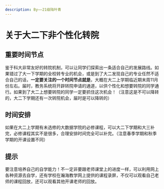 ```yaml
---
description: By——21级陆叶青
---
```


# 关于大二下非个性化转院

## 重要时间节点

鉴于科大非常友好的转院机制，可以让同学们探索出一条适合自己的发展路线。如果错过了大一下学期的全校转专业的机会，或是到了大二发现自己的专业任然不适合自己的话，**一定要关注的一个时间节点就是**，大概在大二上学期临近期末周11月份左右。届时，教务系统将开辟转院申请的通道，以供个性化和想要转院的同学通行。如果到了大二上想要转院的同学一定要抓住这次机会！（注意这是不可以降转的，大二下学期还有一次转院机会，届时是可以降转的）

## **时间安排**

如果在大二上学期有未选修的大数据学院的必修课程，可以大二下学期和大三补完，必修课程其实不是很多，合理安排时间完全可以补完。（注意春季学期和秋季学期的开课设置不同）

## **提示**

要注意培养自己的自学能力！不一定非要跟老师课堂上的进度一样，可以利用网上各种资源去自学，还有学校在瀚海教学网上提供的课程录屏，不仅可以观看自己老师的课程回放，还可以观看其他开课老师的回放。
